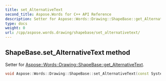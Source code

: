 ```yaml
---
title: set_AlternativeText
second_title: Aspose.Words for C++ API Reference
description: Setter for Aspose::Words::Drawing::ShapeBase::get_AlternativeText. 
type: docs
weight: 0
url: /cpp/aspose.words.drawing/shapebase/set_alternativetext/
---
```

## ShapeBase.set_AlternativeText method


Setter for [Aspose::Words::Drawing::ShapeBase::get_AlternativeText](./get_alternativetext/).

```cpp
void Aspose::Words::Drawing::ShapeBase::set_AlternativeText(const System::String &value)
```

